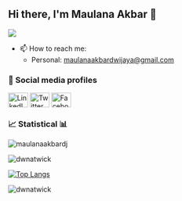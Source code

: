 ## Hi there, I'm Maulana Akbar 👋  
![](https://github-profile-summary-cards.vercel.app/api/cards/profile-details?username=maulanaakbardj&theme=github_dark)

- 📫 How to reach me: 
     - Personal: maulanaakbardwijaya@gmail.com

### 🔗 Social media profiles
<p align="left">
<a href="https://www.linkedin.com/in/maulanaakbardwijaya/"><img align="center" src="https://cdn.jsdelivr.net/npm/simple-icons@3.0.1/icons/linkedin.svg" alt="LinkedIn profile" height="30" width="40" /></a>
<a href="https://twitter.com/BangAkbar65"><img align="center" src="https://cdn.jsdelivr.net/npm/simple-icons@3.0.1/icons/twitter.svg" alt="Twitter profile" height="30" width="40" /></a>
<a href="https://www.facebook.com/maulanaakbardj/"><img align="center" src="https://cdn.jsdelivr.net/npm/simple-icons@3.0.1/icons/facebook.svg" alt="Facebook profile" height="30" width="40" /></a>
</p>

### 📈 Statistical 📊
<p><img align="center" src="https://github-readme-stats.vercel.app/api?username=maulanaakbardj&theme=algolia&show_icons=true&locale=en" alt="maulanaakbardj" /></p>

<p><img align="center" src="https://github-readme-streak-stats.herokuapp.com/?user=maulanaakbardj&theme=algolia&" alt="dwnatwick" /></p>

[![Top Langs](https://github-readme-stats.vercel.app/api/top-langs/?username=maulanaakbardj)](https://github.com/maulanaakbardj/github-readme-stats)

<p><img align="center" src="https://github-readme-stats.vercel.app/api/top-langs?username=maulanaakbardj&theme=algolia&show_icons=true&locale=en&layout=compact" alt="dwnatwick" /></p>

